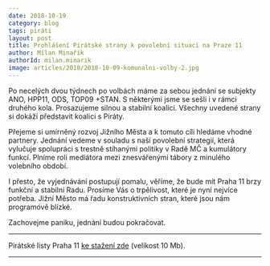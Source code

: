 ```yaml
---
date: 2018-10-19
category: blog
tags: piráti
layout: post
title: Prohlášení Pirátské strany k povolební situaci na Praze 11
author: Milan Minařík
authorId: milan.minarik
image: articles/2018/2018-10-09-komunalni-volby-2.jpg
---
```


Po necelých dvou týdnech po volbách máme za sebou jednání se subjekty ANO, HPP11, ODS, TOP09 +STAN. S některými jsme se sešli i v rámci druhého kola. Prosazujeme silnou a stabilní koalici. Všechny uvedené strany si dokáží představit koalici s Piráty.

Přejeme si umírněný rozvoj Jižního Města a k tomuto cíli hledáme vhodné partnery. Jednání vedeme v souladu s naší povolební strategií, která vylučuje spolupráci s trestně stíhanými politiky v Radě MČ a kumulátory funkcí. Plníme roli mediátora mezi znesvářenými tábory z minulého volebního období.

I přesto, že vyjednávání postupují pomalu, věříme, že bude mít Praha 11 brzy funkční a stabilní Radu. Prosíme Vás o trpělivost, které je nyní nejvíce potřeba. Jižní Město má řadu konstruktivních stran, které jsou nám programově blízké.

Zachovejme paniku, jednání budou pokračovat.

---

Pirátské listy Praha 11 [ke stažení zde](/assets/pdf/2018-07-10-praha-11.pdf) (velikost 10 Mb).

- - -
